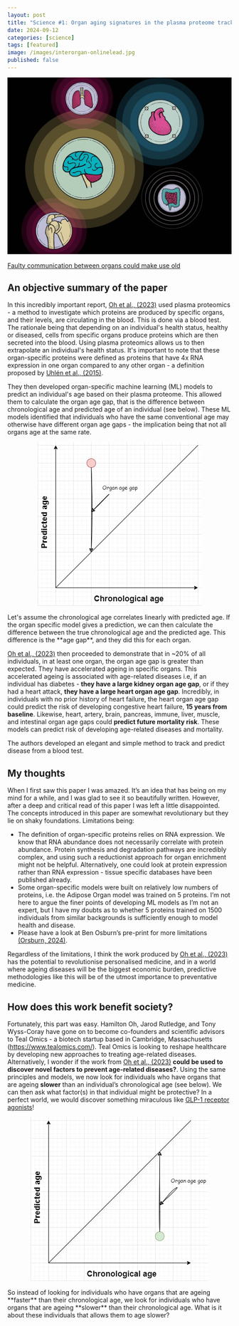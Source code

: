 ```yaml
---
layout: post
title: "Science #1: Organ aging signatures in the plasma proteome track health and disease"
date: 2024-09-12
categories: [science]
tags: [featured] 
image: /images/interorgan-onlinelead.jpg
published: false
---
```

[![Figure from Faulty communication between organs could make use old](/images/interorgan-onlinelead.jpg)](https://www.science.org/content/article/faulty-communication-organs-make-us-old#:~:text=Researchers%20have%20uncovered%20other%20instances,physical%20decline%20or%20speeds%20aging.)

[Faulty communication between organs could make use old](https://www.science.org/content/article/faulty-communication-organs-make-us-old#:~:text=Researchers%20have%20uncovered%20other%20instances,physical%20decline%20or%20speeds%20aging.)

## An objective summary of the paper

In this incredibly important report, [Oh et al., (2023)](https://www.nature.com/articles/s41586-023-06802-1) used plasma proteomics - a method to investigate which proteins are produced by specific organs, and their levels, are circulating in the blood. This is done via a blood test. The rationale being that depending on an individual's health status, healthy or diseased, cells from specific organs produce proteins which are then secreted into the blood. Using plasma proteomics allows us to then extrapolate an individual's health status. It's important to note that these organ-specific proteins were defined as proteins that have 4x RNA expression in one organ compared to any other organ - a definition proposed by [Uhlén et al., (2015)](https://www.science.org/doi/10.1126/science.1260419).
   
They then developed organ-specific machine learning (ML) models to predict an individual's age based on their plasma proteome. This allowed them to calculate the organ age gap, that is the difference between chronological age and predicted age of an individual (see below). These ML models identified that individuals who have the same conventional age may otherwise have different organ age gaps - the implication being that not all organs age at the same rate. 

<p align="center">
  <img src="/images/organ_age_gap.jpg" alt="Image of the organ age gap">
</p>
Let's assume the chronological age correlates linearly with predicted age. If the organ specific model gives a prediction, we can then calculate the difference between the true chronological age and the predicted age. This difference is the **age gap**, and they did this for each organ.

[Oh et al., (2023)](https://www.nature.com/articles/s41586-023-06802-1) then proceeded to demonstrate that in ~20% of all individuals, in at least one organ, the organ age gap is greater than expected. They have accelerated ageing in specific organs. This accelerated ageing is associated with age-related diseases i.e, if an individual has diabetes - **they have a large kidney organ age gap**, or if they had a heart attack, **they have a large heart organ age gap**. Incredibly, in individuals with no prior history of heart failure, the heart organ age gap could predict the risk of developing congestive heart failure, **15 years from baseline**. Likewise, heart, artery, brain, pancreas, immune, liver, muscle, and intestinal organ age gaps could **predict future mortality risk**. These models can predict risk of developing age-related diseases and mortality. 

The authors developed an elegant and simple method to track and predict disease from a blood test.

## My thoughts

When I first saw this paper I was amazed. It’s an idea that has being on my mind for a while, and I was glad to see it so beautifully written. However, after a deep and critical read of this paper I was left a little disappointed. The concepts introduced in this paper are somewhat revolutionary but they lie on shaky foundations. Limitations being:

- The definition of organ-specific proteins relies on RNA expression. We know that RNA abundance does not necessarily correlate with protein abundance. Protein synthesis and degradation pathways are incredibly complex, and using such a reductionist approach for organ enrichment might not be helpful. Alternatively, one could look at protein expression rather than RNA expression - tissue specific databases have been published already.
- Some organ-specific models were built on relatively low numbers of proteins, i.e. the Adipose Organ model was trained on 5 proteins. I’m not here to argue the finer points of developing ML models as I’m not an expert, but I have my doubts as to whether 5 proteins trained on 1500 individuals from similar backgrounds is sufficiently enough to model health and disease.
- Please have a look at Ben Osburn’s pre-print for more limitations [(Orsburn, 2024)](https://osf.io/preprints/osf/xyzqw).

Regardless of the limitations, I think the work produced by [Oh et al., (2023)](https://www.nature.com/articles/s41586-023-06802-1) has the potential to revolutionise personalised medicine, and in a world where ageing diseases will be the biggest economic burden, predictive methodologies like this will be of the utmost importance to preventative medicine.

## How does this work benefit society?

Fortunately, this part was easy. Hamilton Oh, Jarod Rutledge, and Tony Wyss-Coray have gone on to become co-founders and scientific advisors to Teal Omics - a biotech startup based in Cambridge, Massachusetts (<https://www.tealomics.com/>). Teal Omics is looking to reshape healthcare by developing new approaches to treating age-related diseases. Alternatively, I wonder if the work from [Oh et al., (2023)](https://www.nature.com/articles/s41586-023-06802-1) **could be used to discover novel factors to prevent age-related diseases?**. Using the same principles and models, we now look for individuals who have organs that are ageing **slower** than an individual’s chronological age (see below). We can then ask what factor(s) in that individual might be protective? In a perfect world, we would discover something miraculous like [GLP-1 receptor agonists](https://www.nature.com/articles/d41586-024-03078-x)!

<p align="center">
  <img src="/images/super_agers.jpg" alt="Image of the organ age gap but for super agers">
</p>
So instead of looking for individuals who have organs that are ageing **faster** than their chronological age, we look for individuals who have organs that are ageing **slower** than their chronological age. What is it about these individuals that allows them to age slower? 


